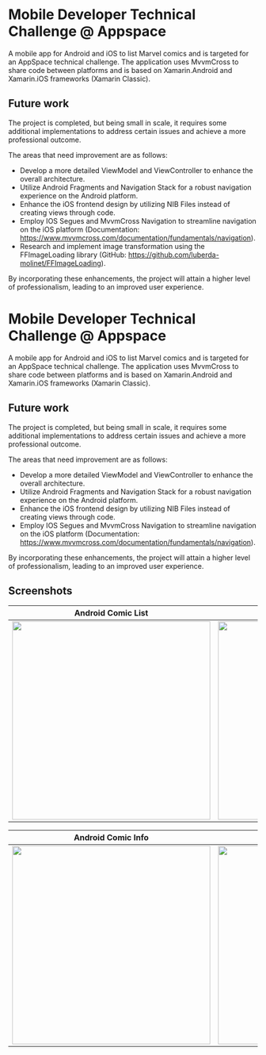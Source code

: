 # Mobile Developer Technical Challenge @ Appspace

A mobile app for Android and iOS to list Marvel comics and is targeted for an AppSpace technical challenge. 
The application uses MvvmCross to share code between platforms and is based on Xamarin.Android and Xamarin.iOS frameworks (Xamarin Classic).

## Future work

The project is completed, but being small in scale, it requires some additional implementations to address certain issues and achieve a more professional outcome.

The areas that need improvement are as follows:

- Develop a more detailed ViewModel and ViewController to enhance the overall architecture.
- Utilize Android Fragments and Navigation Stack for a robust navigation experience on the Android platform.
- Enhance the iOS frontend design by utilizing NIB Files instead of creating views through code.
- Employ IOS Segues and MvvmCross Navigation to streamline navigation on the iOS platform (Documentation: https://www.mvvmcross.com/documentation/fundamentals/navigation).
- Research and implement image transformation using the FFImageLoading library (GitHub: https://github.com/luberda-molinet/FFImageLoading).

By incorporating these enhancements, the project will attain a higher level of professionalism, leading to an improved user experience.

# Mobile Developer Technical Challenge @ Appspace

A mobile app for Android and iOS to list Marvel comics and is targeted for an AppSpace technical challenge. 
The application uses MvvmCross to share code between platforms and is based on Xamarin.Android and Xamarin.iOS frameworks (Xamarin Classic).

## Future work

The project is completed, but being small in scale, it requires some additional implementations to address certain issues and achieve a more professional outcome.

The areas that need improvement are as follows:

- Develop a more detailed ViewModel and ViewController to enhance the overall architecture.
- Utilize Android Fragments and Navigation Stack for a robust navigation experience on the Android platform.
- Enhance the iOS frontend design by utilizing NIB Files instead of creating views through code.
- Employ IOS Segues and MvvmCross Navigation to streamline navigation on the iOS platform (Documentation: https://www.mvvmcross.com/documentation/fundamentals/navigation).

By incorporating these enhancements, the project will attain a higher level of professionalism, leading to an improved user experience.

## Screenshots

| Android Comic List  | IOS Comic List |
| ------------- | ------------- |
|<img src="https://github.com/1dmaol/MvvmDemo/assets/26694130/4bdfd849-b9b5-4a97-8e67-dd2864f8838e" width="400">|<img src="https://github.com/1dmaol/MvvmDemo/assets/26694130/b35f6c02-2956-424e-9a6a-3ab285b8e6b2" width="400">|

| Android Comic Info  | IOS Comic Info |
| ------------- | ------------- |
|<img src="https://github.com/1dmaol/MvvmDemo/assets/26694130/9eb5fa15-434e-4799-8478-2f9c80bd61e9" width="400">|<img src="https://github.com/1dmaol/MvvmDemo/assets/26694130/15d49dbd-e6c4-41ec-aada-c492921974a3" width="400">|

